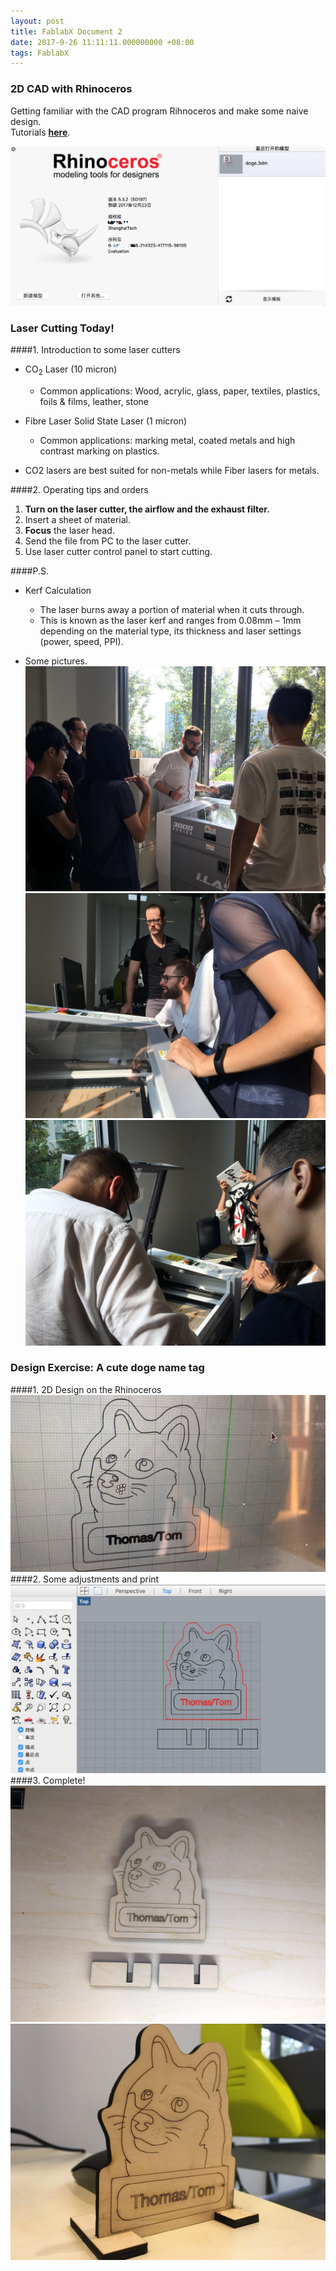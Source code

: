 ```yaml
---
layout: post  
title: FablabX Document 2
date: 2017-9-26 11:11:11.000000000 +08:00  
tags: FablabX  
---
```


### 2D CAD with Rhinoceros
Getting familiar with the CAD program Rihnoceros and make some naive design.  
Tutorials [**here**](https://www.rhino3d.com/learn).

![rhinoceros](https://raw.githubusercontent.com/KhaosZen/khaoszen.github.io/master/_posts/pics/rhinoceros.png)


### Laser Cutting Today!
####1. Introduction to some laser cutters
+ CO<sub>2</sub> Laser (10 micron)   
	+ Common applications: Wood, acrylic, glass, paper, textiles, plastics, foils & films, leather, stone

+ Fibre Laser Solid State Laser (1 micron)    
	+ Common applications: marking metal, coated metals and high contrast marking on plastics.

+ CO2 lasers are best suited for non-metals while Fiber lasers for metals.

####2. Operating tips and orders
1. **Turn on the laser cutter, the airflow and the exhaust filter.**
2. Insert a sheet of material.
3. **Focus** the laser head.
4. Send the file from PC to the
laser cutter.
5. Use laser cutter control panel
to start cutting.

####P.S.
+ Kerf Calculation
	+ The laser burns away a portion of material when it cuts through. 
	+ This is known as the laser kerf and ranges from 0.08mm – 1mm depending on the material type, its thickness and laser settings (power, speed, PPI).
	
+ Some pictures.  
![lscpic1](https://raw.githubusercontent.com/KhaosZen/khaoszen.github.io/master/_posts/pics/lscpic1.jpeg)  
![lscpic2](https://raw.githubusercontent.com/KhaosZen/khaoszen.github.io/master/_posts/pics/lscpic2.jpeg)  
![lscpic3](https://raw.githubusercontent.com/KhaosZen/khaoszen.github.io/master/_posts/pics/lscpic3.jpeg) 


### Design Exercise: A cute doge name tag
####1. 2D Design on the Rhinoceros 
![doge0](https://raw.githubusercontent.com/KhaosZen/khaoszen.github.io/master/_posts/pics/doge0.jpeg) 
####2. Some adjustments and print 
![doge1](https://raw.githubusercontent.com/KhaosZen/khaoszen.github.io/master/_posts/pics/doge1.jpeg) 
####3. Complete!  
![doge2](https://raw.githubusercontent.com/KhaosZen/khaoszen.github.io/master/_posts/pics/doge2.jpeg)  
![doge3](https://raw.githubusercontent.com/KhaosZen/khaoszen.github.io/master/_posts/pics/doge3.jpeg) 
